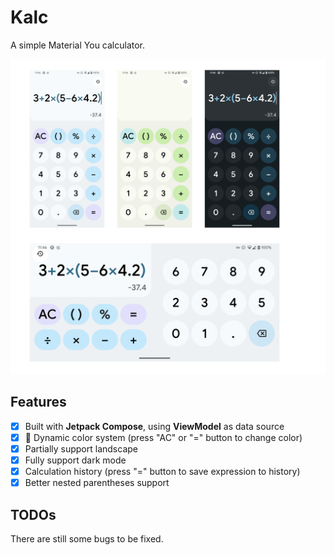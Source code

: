 # Kalc

A simple Material You calculator.

![Screenshots](arts/screenshots.png)

## Features

- [x] Built with **Jetpack Compose**, using **ViewModel** as data source
- [x] 🎨 Dynamic color system (press "AC" or "=" button to change color)
- [x] Partially support landscape
- [x] Fully support dark mode
- [x] Calculation history (press "=" button to save expression to history)
- [x] Better nested parentheses support

## TODOs

There are still some bugs to be fixed.
